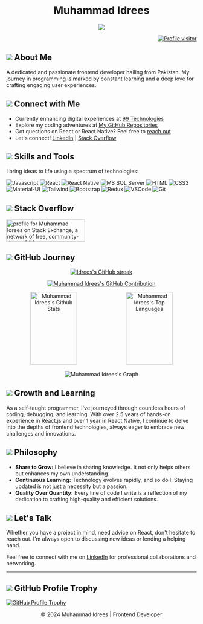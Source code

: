 <!-- Header Section -->
<h1 align="center">Muhammad Idrees</h1>

<p align="center">
  <img src="https://readme-typing-svg.herokuapp.com/?lines=Self%20Taught%20Programmer;Front%20End%20Developer;2.5%2B%20years%20of%20coding%20experience;Always%20learning%20new%20things&center=true&width=380&height=45">
</p>

<!-- GitHub Profile Visitors Badge -->
<p align="right">
  <a href="https://komarev.com/ghpvc/?username=idrees04">
    <img src="https://komarev.com/ghpvc/?username=idrees04&label=Visitors&color=0e75b6&style=flat" alt="Profile visitor" />
  </a>
</p>

<!-- About Me Section -->
<h2><img src="https://img.icons8.com/bubbles/50/000000/about-me-male.png"/> About Me</h2>

<p>A dedicated and passionate frontend developer hailing from Pakistan. My journey in programming is marked by constant learning and a deep love for crafting engaging user experiences.</p>

<!-- Connect with Me Section -->
<h2><img src="https://img.icons8.com/bubbles/50/000000/linkedin.png"/> Connect with Me</h2>

<ul>
  <li>Currently enhancing digital experiences at <a href="https://www.linkedin.com/company/99technologies/" target="_blank">99 Technologies</a></li>
  <li>Explore my coding adventures at <a href="https://github.com/idrees04?tab=repositories" target="_blank">My GitHub Repositories</a></li>
  <li>Got questions on React or React Native? Feel free to <a href="https://linkedin.com/in/muhammad-idrees-240784115/" target="_blank">reach out</a></li>
  <li>Let's connect! <a href="https://linkedin.com/in/muhammad-idrees-240784115/" target="_blank">LinkedIn</a> | <a href="https://stackoverflow.com/users/8013797/muhammad-idrees" target="_blank">Stack Overflow</a></li>
</ul>

<!-- Skills and Tools Section -->
<h2><img src="https://img.icons8.com/color/48/000000/code.png"/> Skills and Tools</h2>

<p>I bring ideas to life using a spectrum of technologies:</p>

![Javascript](https://img.shields.io/badge/Javascript-F0DB4F?style=for-the-badge&labelColor=black&logo=javascript&logoColor=F0DB4F)
![React](https://img.shields.io/badge/-React-61DBFB?style=for-the-badge&labelColor=black&logo=react&logoColor=61DBFB)
![React Native](https://img.shields.io/badge/React_Native-20232A?style=for-the-badge&logo=react&logoColor=61DAFB)
![MS SQL Server](https://img.shields.io/badge/MS_SQL_Server-CC2927?style=for-the-badge&logo=microsoft-sql-server&logoColor=white)
![HTML](https://img.shields.io/badge/HTML5-E34F26?style=for-the-badge&logo=html5&logoColor=white)
![CSS3](https://img.shields.io/badge/CSS3-1572B6?style=for-the-badge&logo=css3&logoColor=white)
![Material-UI](https://img.shields.io/badge/MUI-007FFF?style=for-the-badge&logo=mui&logoColor=white)
![Tailwind](https://img.shields.io/badge/Tailwind_CSS-092749?style=for-the-badge&logo=tailwindcss&logoColor=06B6D4&labelColor=000000)
![Bootstrap](https://img.shields.io/badge/Bootstrap-563D7C?style=for-the-badge&logo=bootstrap&logoColor=white)
![Redux](https://img.shields.io/badge/Redux-593D88?style=for-the-badge&logo=redux&logoColor=white)
![VSCode](https://img.shields.io/badge/Visual_Studio-0078d7?style=for-the-badge&logo=visual%20studio&logoColor=white)
![Git](https://img.shields.io/badge/Git-F05032?style=for-the-badge&logo=git&logoColor=white)

<!-- Stack Overflow Section -->
<h2><img src="https://img.icons8.com/color/48/000000/stackoverflow.png"/> Stack Overflow</h2>

<p><a href="https://stackexchange.com/users/10901716"><img src="https://stackexchange.com/users/flair/10901716.png" width="208" height="58" alt="profile for Muhammad Idrees on Stack Exchange, a network of free, community-driven Q&amp;A sites" title="profile for Muhammad Idrees on Stack Exchange, a network of free, community-driven Q&amp;A sites"></a></p>

<!-- GitHub Journey Section -->
<h2><img src="https://img.icons8.com/dusk/50/000000/github.png"/> GitHub Journey</h2>

<p align="center">
  <a href="https://github.com/idrees04">
    <img src="https://github-readme-streak-stats.herokuapp.com/?user=idrees04&theme=radical&border=7F3FBF&background=0D1117" alt="Idrees's GitHub streak"/>
  </a>
</p>

<!-- GitHub Contribution Section -->
<p align="center">
  <a href="https://github.com/idrees04">
    <img src="https://github-profile-summary-cards.vercel.app/api/cards/profile-details?username=idrees04&theme=radical" alt=" Muhammad Idrees's GitHub Contribution"/>
  </a>
</p>

<!-- GitHub Stats Section -->
<p align="center">
  <a href="https://github.com/idrees04"><img alt="Muhammad Idrees's Github Stats" src="https://denvercoder1-github-readme-stats.vercel.app/api?username=idrees04&show_icons=true&count_private=true&theme=react&border_color=7F3FBF&bg_color=0D1117&title_color=F85D7F&icon_color=F8D866" height="192px" width="49.5%"/></a>
  <a href="https://github.com/idrees04"><img alt="Muhammad Idrees's Top Languages" src="https://denvercoder1-github-readme-stats.vercel.app/api/top-langs/?username=idrees04&langs_count=8&layout=compact&theme=react&border_color=7F3FBF&bg_color=0D1117&title_color=F85D7F&icon_color=F8D866" height="192px" width="49.5%"/></a>
</p>

<!-- GitHub Activity Graph -->
<p align="center">
  <img src="https://github-readme-activity-graph.vercel.app/graph?username=idrees04&custom_title=Muhammad%20Idrees's%20GitHub%20Activity%20Graph&bg_color=0D1117&color=7F3FBF&line=7F3FBF&point=7F3FBF&area_color=FFFFFF&title_color=FFFFFF&area=true" alt="Muhammad Idrees's Graph">
</p>

<!-- Growth and Learning Section -->
<h2><img src="https://img.icons8.com/color/48/000000/growth.png"/> Growth and Learning</h2>

<p>As a self-taught programmer, I've journeyed through countless hours of coding, debugging, and learning. With over 2.5 years of hands-on experience in React.js and over 1 year in React Native, I continue to delve into the depths of frontend technologies, always eager to embrace new challenges and innovations.</p>

<!-- Philosophy Section -->
<h2><img src="https://img.icons8.com/color/48/000000/think-idea.png"/> Philosophy</h2>

<ul>
  <li><strong>Share to Grow:</strong> I believe in sharing knowledge. It not only helps others but enhances my own understanding.</li>
  <li><strong>Continuous Learning:</strong> Technology evolves rapidly, and so do I. Staying updated is not just a necessity but a passion.</li>
  <li><strong>Quality Over Quantity:</strong> Every line of code I write is a reflection of my dedication to crafting high-quality and efficient solutions.</li>
</ul>

<!-- Let's Talk Section -->
<h2><img src="https://img.icons8.com/ios-filled/50/000000/communication.png"/> Let's Talk</h2>

<p>Whether you have a project in mind, need advice on React, don't hesitate to reach out. I'm always open to discussing new ideas or lending a helping hand.</p>

<p>Feel free to connect with me on <a href="https://www.linkedin.com/in/muhammad-idrees-240784115/" target="_blank">LinkedIn</a> for professional collaborations and networking.</p>

<hr>

<!-- GitHub Profile Trophy -->
<h2><img src="https://img.icons8.com/dusk/64/000000/trophy.png"/> GitHub Profile Trophy</h2>

<p><a href="https://github.com/idrees04"><img alt="GitHub Profile Trophy" src="https://github-profile-trophy.vercel.app/?username=idrees04"></a></p>

<!-- Footer Section -->
<p align="center">
  &copy; 2024 Muhammad Idrees | Frontend Developer
</p>
